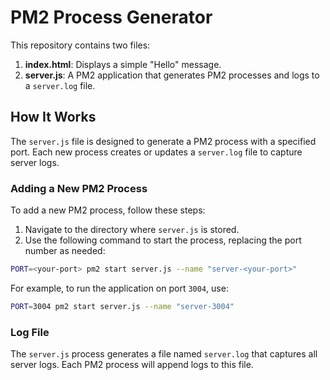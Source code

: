 
# PM2 Process Generator

This repository contains two files:

1. **index.html**: Displays a simple "Hello" message.
2. **server.js**: A PM2 application that generates PM2 processes and logs to a `server.log` file.

## How It Works

The `server.js` file is designed to generate a PM2 process with a specified port. Each new process creates or updates a `server.log` file to capture server logs.

### Adding a New PM2 Process

To add a new PM2 process, follow these steps:

1. Navigate to the directory where `server.js` is stored.
2. Use the following command to start the process, replacing the port number as needed:

```bash
PORT=<your-port> pm2 start server.js --name "server-<your-port>"
```

For example, to run the application on port `3004`, use:

```bash
PORT=3004 pm2 start server.js --name "server-3004"
```

### Log File

The `server.js` process generates a file named `server.log` that captures all server logs. Each PM2 process will append logs to this file.

